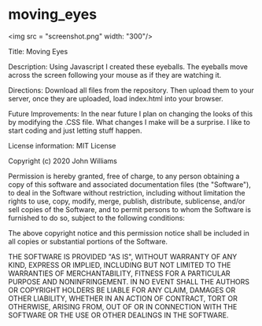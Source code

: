 
# moving_eyes
<img src = "screenshot.png" width: "300"/>

Title: Moving Eyes

Description: Using Javascript I created these eyeballs. The eyeballs move across the screen following your mouse as if they are watching it.

Directions: Download all files from the repository. Then upload them to your server, once they are uploaded, load index.html into your browser. 

Future Improvements: In the near future I plan on changing the looks of this by modifying the .CSS file. What changes I make will be a surprise. I like to start coding and just letting stuff happen.

License information: MIT License

Copyright (c) 2020 John Williams

Permission is hereby granted, free of charge, to any person obtaining a copy
of this software and associated documentation files (the "Software"), to deal
in the Software without restriction, including without limitation the rights
to use, copy, modify, merge, publish, distribute, sublicense, and/or sell
copies of the Software, and to permit persons to whom the Software is
furnished to do so, subject to the following conditions:

The above copyright notice and this permission notice shall be included in all
copies or substantial portions of the Software.

THE SOFTWARE IS PROVIDED "AS IS", WITHOUT WARRANTY OF ANY KIND, EXPRESS OR
IMPLIED, INCLUDING BUT NOT LIMITED TO THE WARRANTIES OF MERCHANTABILITY,
FITNESS FOR A PARTICULAR PURPOSE AND NONINFRINGEMENT. IN NO EVENT SHALL THE
AUTHORS OR COPYRIGHT HOLDERS BE LIABLE FOR ANY CLAIM, DAMAGES OR OTHER
LIABILITY, WHETHER IN AN ACTION OF CONTRACT, TORT OR OTHERWISE, ARISING FROM,
OUT OF OR IN CONNECTION WITH THE SOFTWARE OR THE USE OR OTHER DEALINGS IN THE
SOFTWARE.
